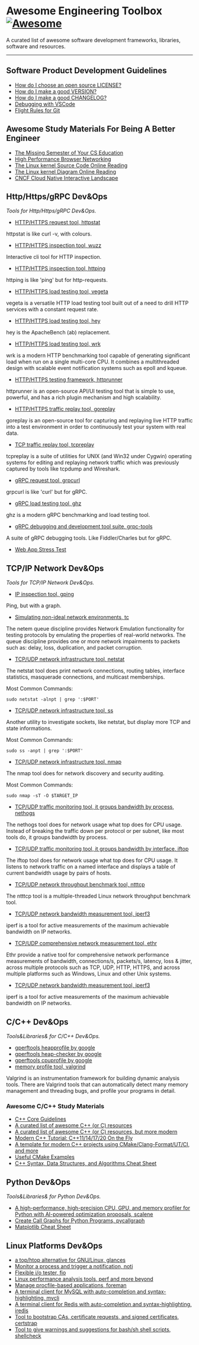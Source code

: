 # Awesome Engineering Toolbox [![Awesome](https://cdn.rawgit.com/sindresorhus/awesome/d7305f38d29fed78fa85652e3a63e154dd8e8829/media/badge.svg)](https://github.com/sindresorhus/awesome)

A curated list of awesome software development frameworks, libraries, software and resources.

---

## Software Product Development Guidelines

* [How do I choose an open source LICENSE?](https://choosealicense.com/)
* [How do I make a good VERSION?](https://semver.org/spec/v2.0.0.html)
* [How do I make a good CHANGELOG?](https://keepachangelog.com/en/1.1.0/)
* [Debugging with VSCode](https://code.visualstudio.com/docs/editor/debugging)
* [Flight Rules for Git](https://github.com/k88hudson/git-flight-rules)

## Awesome Study Materials For Being A Better Engineer

* [The Missing Semester of Your CS Education](https://missing-semester-cn.github.io/)
* [High Performance Browser Networking](https://hpbn.co/)
* [The Linux kernel Source Code Online Reading](https://elixir.bootlin.com/linux/v5.2-rc7/source)
* [The Linux kernel Diagram Online Reading](https://makelinux.github.io/kernel/)
* [CNCF Cloud Native Interactive Landscape](https://landscape.cncf.io/)

## Http/Https/gRPC Dev&Ops

*Tools for Http/Https/gRPC Dev&Ops.*

* [HTTP/HTTPS request tool, httpstat](https://github.com/davecheney/httpstat)

httpstat is like curl -v, with colours.

* [HTTP/HTTPS inspection tool, wuzz](https://github.com/asciimoo/wuzz)

Interactive cli tool for HTTP inspection.

* [HTTP/HTTPS inspection tool, httping](https://www.vanheusden.com/httping/)

httping is like 'ping' but for http-requests.

* [HTTP/HTTPS load testing tool, vegeta](https://github.com/tsenart/vegeta)

vegeta is a versatile HTTP load testing tool built out of a need to drill HTTP services with a constant request 
rate.
* [HTTP/HTTPS load testing tool, hey](https://github.com/rakyll/hey)

hey is the ApacheBench (ab) replacement.

* [HTTP/HTTPS load testing tool, wrk](https://github.com/wg/wrk)

wrk is a modern HTTP benchmarking tool capable of generating significant load when run on a single multi-core CPU. 
It combines a multithreaded design with scalable event notification systems such as epoll and kqueue.
* [HTTP/HTTPS testing framework, httprunner](https://github.com/httprunner/httprunner)

httprunner is an open-source API/UI testing tool that is simple to use, powerful, and has a rich plugin mechanism 
and high scalability.
* [HTTP/HTTPS traffic replay tool, goreplay](https://github.com/buger/goreplay)

goreplay is an open-source tool for capturing and replaying live HTTP traffic into a test environment in order to 
continuously test your system with real data.
* [TCP traffic replay tool, tcpreplay](https://github.com/appneta/tcpreplay)

tcpreplay is a suite of utilities for UNIX (and Win32 under Cygwin) operating systems for editing and replaying network traffic which was previously captured by tools like tcpdump and Wireshark.
* [gRPC request tool, grpcurl](https://github.com/fullstorydev/grpcurl)

grpcurl is like 'curl' but for gRPC.

* [gRPC load testing tool, ghz](https://github.com/bojand/ghz)

ghz is a modern gRPC benchmarking and load testing tool.

* [gRPC debugging and development tool suite, grpc-tools](https://github.com/bradleyjkemp/grpc-tools)

A suite of gRPC debugging tools. Like Fiddler/Charles but for gRPC.

* [Web App Stress Test](https://pagespeed.web.dev/)

## TCP/IP Network Dev&Ops

*Tools for TCP/IP Network Dev&Ops.*

* [IP inspection tool, gping](https://github.com/orf/gping)

Ping, but with a graph.

* [Simulating non-ideal network environments, tc](https://man7.org/linux/man-pages/man8/tc-netem.8.html)

The netem queue discipline provides Network Emulation functionality for testing protocols by emulating the properties of real-world networks. The queue discipline provides one or more network impairments to packets such as: delay, loss, duplication, and packet corruption.

* [TCP/UDP network infrastructure tool, netstat](https://linux.die.net/man/8/netstat)

The netstat tool does print network connections, routing tables, interface statistics, masquerade connections, and multicast memberships.

Most Common Commands:
```
sudo netstat -alnpt | grep ':$PORT'
```

* [TCP/UDP network infrastructure tool, ss](https://linux.die.net/man/8/netstat)

Another utility to investigate sockets, like netstat, but display more TCP and state informations.

Most Common Commands:
```
sudo ss -anpt | grep ':$PORT'
```

* [TCP/UDP network infrastructure tool, nmap](https://nmap.org/)

The nmap tool does for network discovery and security auditing.

Most Common Commands:
```
sudo nmap -sT -O $TARGET_IP
```

* [TCP/UDP traffic monitoring tool, it groups bandwidth by process, nethogs](https://github.com/raboof/nethogs)

The nethogs tool does for network usage what top does for CPU usage. Instead of breaking the traffic down per protocol or per subnet, like most tools do, it groups bandwidth by process.

* [TCP/UDP traffic monitoring tool, it groups bandwidth by interface, iftop](http://www.ex-parrot.com/pdw/iftop)

The iftop tool does for network usage what top does for CPU usage. It listens to network traffic on a named interface and displays a table of current bandwidth usage by pairs of hosts.

* [TCP/UDP network throughput benchmark tool, ntttcp](https://github.com/microsoft/ntttcp-for-linux)

The ntttcp tool is a multiple-threaded Linux network throughput benchmark tool.

* [TCP/UDP network bandwidth measurement tool, iperf3](https://github.com/esnet/iperf)

iperf is a tool for active measurements of the maximum achievable bandwidth on IP networks.

* [TCP/UDP comprehensive network measurement tool, ethr](https://github.com/microsoft/ethr)

Ethr provide a native tool for comprehensive network performance measurements of bandwidth, connections/s, packets/s, latency, loss & jitter, across multiple protocols such as TCP, UDP, HTTP, HTTPS, and across multiple platforms such as Windows, Linux and other Unix systems.

* [TCP/UDP network bandwidth measurement tool, iperf3](https://github.com/esnet/iperf)

iperf is a tool for active measurements of the maximum achievable bandwidth on IP networks.

## C/C++ Dev&Ops

*Tools&Libraries& for C/C++ Dev&Ops.*

* [gperftools heapprofile by google](https://gperftools.github.io/gperftools/heapprofile.html)
* [gperftools heap-checker by google](https://gperftools.github.io/gperftools/heap_checker.html)
* [gperftools cpuprofile by google](https://gperftools.github.io/gperftools/cpuprofile.html)
* [memory profile tool, valgrind](http://valgrind.org/)

Valgrind is an instrumentation framework for building dynamic analysis tools. There are Valgrind tools that can automatically detect many memory management and threading bugs, and profile your programs in detail.

### Awesome C/C++ Study Materials

* [C++ Core Guidelines](https://isocpp.github.io/CppCoreGuidelines/CppCoreGuidelines)
* [A curated list of awesome C++ (or C) resources](https://github.com/fffaraz/awesome-cpp)
* [A curated list of awesome C++ (or C) resources, but more modern](https://github.com/rigtorp/awesome-modern-cpp)
* [Modern C++ Tutorial: C++11/14/17/20 On the Fly](https://github.com/changkun/modern-cpp-tutorial)
* [A template for modern C++ projects using CMake/Clang-Format/UT/CI, and more](https://github.com/filipdutescu/modern-cpp-template)
* [Useful CMake Examples](https://github.com/ttroy50/cmake-examples)
* [C++ Syntax, Data Structures, and Algorithms Cheat Sheet](https://github.com/gibsjose/cpp-cheat-sheet)

## Python Dev&Ops

*Tools&Libraries& for Python Dev&Ops.*

* [A high-performance, high-precision CPU, GPU, and memory profiler for Python with AI-powered optimization proposals, scalene](https://github.com/plasma-umass/scalene)
* [Create Call Graphs for Python Programs, pycallgraph](https://github.com/gak/pycallgraph)
* [Matplotlib Cheat Sheet](https://github.com/matplotlib/cheatsheets)

## Linux Platforms Dev&Ops

* [a top/htop alternative for GNU/Linux, glances](https://github.com/nicolargo/glances)
* [Monitor a process and trigger a notification, noti](https://github.com/variadico/noti)
* [Flexible i/o tester, fio](https://github.com/axboe/fio)
* [Linux performance analysis tools, perf and more beyond](http://www.brendangregg.com/perf.html)
* [Manage procfile-based applications, foreman](https://github.com/ddollar/foreman)
* [A terminal client for MySQL with auto-completion and syntax-highlighting, mycli](https://github.com/dbcli/mycli)
* [A terminal client for Redis with auto-completion and syntax-highlighting, iredis](https://github.com/laixintao/iredis)
* [Tool to bootstrap CAs, certificate requests, and signed certificates, certstrap](https://github.com/square/certstrap)
* [Tool to give warnings and suggestions for bash/sh shell scripts, shellcheck](https://www.shellcheck.net/)
